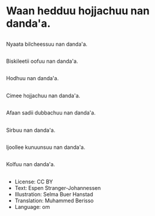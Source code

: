# Waan hedduu hojjachuu nan danda'a.

##
Nyaata bilcheessuu nan danda'a.

##
Biskileetii oofuu nan danda'a.

##
Hodhuu nan danda'a.

##
Cimee hojjachuu nan danda'a.

##
Afaan sadii dubbachuu nan danda'a.

##
Sirbuu nan danda'a.

##
Ijoollee kunuunsuu nan danda'a.

##
Kolfuu nan danda'a.

##
* License: CC BY
* Text: Espen Stranger-Johannessen
* Illustration: Selma Buer Hanstad
* Translation: Muhammed Berisso
* Language: om
